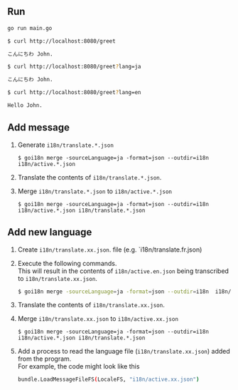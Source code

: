 ## Run
```bash
go run main.go
```

```bash
$ curl http://localhost:8080/greet

こんにちわ John.
```

```bash
$ curl http://localhost:8080/greet?lang=ja

こんにちわ John.
```

```bash
$ curl http://localhost:8080/greet?lang=en

Hello John.
```

## Add message
1. Generate `i18n/translate.*.json`
    ```
    $ goi18n merge -sourceLanguage=ja -format=json --outdir=i18n  i18n/active.*.json
    ```

2. Translate the contents of `i18n/translate.*.json`.

3. Merge `i18n/translate.*.json` to `i18n/active.*.json`
    ```
    $ goi18n merge -sourceLanguage=ja -format=json --outdir=i18n  i18n/active.*.json i18n/translate.*.json
    ```

## Add new language
1. Create `i18n/translate.xx.json`. file (e.g. `i18n/translate.fr.json)
2. Execute the following commands.  
    This will result in the contents of `i18n/active.en.json` being transcribed to `i18n/translate.xx.json`.
    ```bash
    $ goi18n merge -sourceLanguage=ja -format=json --outdir=i18n  i18n/active.ja.json i18n/translate.fr.json
    ```

3. Translate the contents of `i18n/translate.xx.json`.
4. Merge `i18n/translate.xx.json` to `i18n/active.xx.json`
    ```
    $ goi18n merge -sourceLanguage=ja -format=json --outdir=i18n  i18n/active.*.json i18n/translate.*.json
    ```
5. Add a process to read the language file (`i18n/translate.xx.json`) added from the program.  
    For example, the code might look like this
    ```bash
    bundle.LoadMessageFileFS(LocaleFS, "i18n/active.xx.json")
    ```